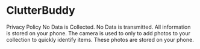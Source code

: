 # ClutterBuddy

Privacy Policy No Data is Collected. 
No Data is transmitted. 
All information is stored on your phone. 
The camera is used to only to add photos to your collection to quickly identify items. These photos are stored on your phone.
